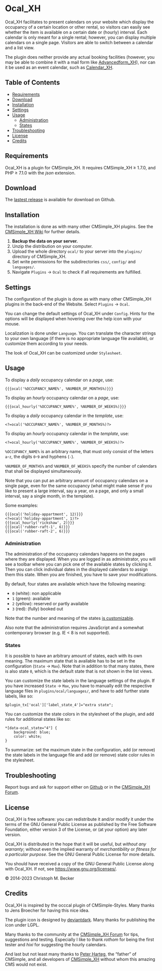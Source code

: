 # Ocal_XH

Ocal_XH facilitates to present calendars on your website which display the
occupancy of a certain location or other rental, so visitors can easily see
whether the item is available on a certain date or (hourly) interval. Each
calendar is only meant for a single rental; however, you can display multiple
calendars on a single page. Visitors are able to switch between a calendar and a
list view.

The plugin does neither provide any actual booking facilities
(however, you may be able to combine it with a mail form like
[Advancedform_XH](https://github.com/cmb69/advancedform_xh)),
nor can it be used as an event calendar, such as
[Calendar_XH](https://github.com/cmb69/calendar_xh).

## Table of Contents

  - [Requirements](#requirements)
  - [Download](#download)
  - [Installation](#installation)
  - [Settings](#settings)
  - [Usage](#usage)
    - [Administration](#administration)
    - [States](#states)
  - [Troubleshooting](#troubleshooting)
  - [License](#license)
  - [Credits](#credits)

## Requirements

Ocal_XH is a plugin for CMSimple_XH.
It requires CMSimple_XH ≥ 1.7.0, and PHP ≥ 7.1.0 with the *json* extension.

## Download

The [lastest release](https://github.com/cmb69/ocal_xh/releases/latest)
is available for download on Github.

## Installation

The installation is done as with many other CMSimple_XH plugins. See the
[CMSimple_XH Wiki](https://wiki.cmsimple-xh.org/?for-users/working-with-the-cms/plugins#id3_install-plugin)
for further details.

1. **Backup the data on your server.**
1. Unzip the distribution on your computer.
1. Upload the whole directory `ocal/` to your server into
   the `plugins/` directory of CMSimple_XH.
1. Set write permissions for the subdirectories `css/`, `config/` and
   `languages/`.
1. Navigate `Plugins` → `Ocal` to check if all requirements are
   fulfilled.

## Settings

The configuration of the plugin is done as with many other CMSimple_XH plugins in
the back-end of the Website. Select `Plugins` → `Ocal`.

You can change the default settings of Ocal_XH under `Config`. Hints for the
options will be displayed when hovering over the help icon with your mouse.

Localization is done under `Language`. You can translate the character
strings to your own language (if there is no appropriate language file
available), or customize them according to your needs.

The look of Ocal_XH can be customized under `Stylesheet`.

## Usage

To display a *daily* occupancy calendar on a *page*, use:

    {{{ocal('%OCCUPANCY_NAME%', %NUMBER_OF_MONTHS%)}}}

To display an *hourly* occupancy calendar on a *page*, use:

    {{{ocal_hourly('%OCCUPANCY_NAME%', %NUMBER_OF_WEEKS%)}}}

To display a *daily* occupancy calendar in the *template*, use:

    <?=ocal('%OCCUPANCY_NAME%', %NUMBER_OF_MONTHS%)?>

To display an *hourly* occupancy calendar in the *template*, use:

    <?=ocal_hourly('%OCCUPANCY_NAME%', %NUMBER_OF_WEEKS%)?>

`%OCCUPANCY_NAME%` is an arbitrary name, that must only consist of the letters
`a`-`z`, the digits `0`-`9` and hyphens (`-`).

`%NUMBER_OF_MONTHS%` and `%NUMBER_OF_WEEKS%` specify the number of calendars
that shall be displayed simultaneously.

Note that you can put an arbitrary amount of occupancy calendars on a single
page, even for the same occupancy (what might make sense if you like to present
a large interval, say a year, on a page, and only a small interval, say a single
month, in the template).

Some examples:

    {{{ocal('holiday-appartment', 12)}}}
    <?=ocal('holiday-appartment', 1)?>
    {{{ocal_hourly('rickshaw', 2)}}}
    {{{ocal('rubber-raft-1', 6)}}}
    {{{ocal('rubber-raft-2', 6)}}}

### Administration

The administration of the occupancy calendars happens on the pages where they
are displayed. When you are logged in as administrator, you will see a toolbar
where you can pick one of the available states by clicking it. Then you can
click individual dates in the displayed calendars to assign them this state.
When you are finished, you have to save your modifications.

By default, four states are available which have the following meaning:

- `0` (white): non applicable
- `1` (green): available
- `2` (yellow): reserved or partly available
- `3` (red): (fully) booked out

Note that the number and meaning of the states [is customizable](#states).

Also note that the administration requires JavaScript and a somewhat
contemporary browser (e.g. IE < 8 is not supported).

### States

It is possible to have an arbitrary amount of states, each with its own
meaning. The maximum state that is available has to be set in the
configuration (`State` → `Max`). Note that in addition to that many states,
there is also state `0`, which is the default state that is not shown in the
list views.

You can customize the state labels in the language settings of the plugin.
If you have increased `State` → `Max`, you have to manually edit the respective
language files in `plugins/ocal/languages/`, and have to add
further state labels, like so:

    $plugin_tx['ocal']['label_state_4']="extra state";

You can customize the state colors in the stylesheet of the plugin,
and add rules for additional states like so:

    *[data-ocal_state="4"] {
        background: blue;
        color: white;
    }

To summarize: set the maximum state in the configuration, add (or remove)
the state labels in the language file and add (or remove) state color rules
in the stylesheet.

## Troubleshooting

Report bugs and ask for support either on [Github](https://github.com/cmb69/ocal_xh/issues)
or in the [CMSimple_XH Forum](https://cmsimpleforum.com/).

## License

Ocal_XH is free software: you can redistribute it and/or modify
it under the terms of the GNU General Public License as published by
the Free Software Foundation, either version 3 of the License, or
(at your option) any later version.

Ocal_XH is distributed in the hope that it will be useful,
but *without any warranty*; without even the implied warranty of
*merchantibility* or *fitness for a particular purpose*.  See the
GNU General Public License for more details.

You should have received a copy of the GNU General Public License
along with Ocal_XH.  If not, see <https://www.gnu.org/licenses/>.

© 2014-2023 Christoph M. Becker

## Credits

Ocal_XH is inspired by the occcal plugin of CMSimple-Styles.
Many thanks to Jens Broecher for having this nice idea.

The plugin icon is designed by [deviantdark](https://www.deviantart.com/deviantdark).
Many thanks for publishing the icon under LGPL.

Many thanks to the community at the [CMSimple_XH Forum](https://www.cmsimpleforum.com/)
for tips, suggestions and testing.
Especially I like to thank *rothom* for being the first tester and
*hixi* for suggesting the hourly calendars.

And last but not least many thanks to [Peter Harteg](https://www.harteg.dk/),
the “father” of CMSimple, and all developers of [CMSimple_XH](https://www.cmsimple-xh.org/)
without whom this amazing CMS would not exist.
